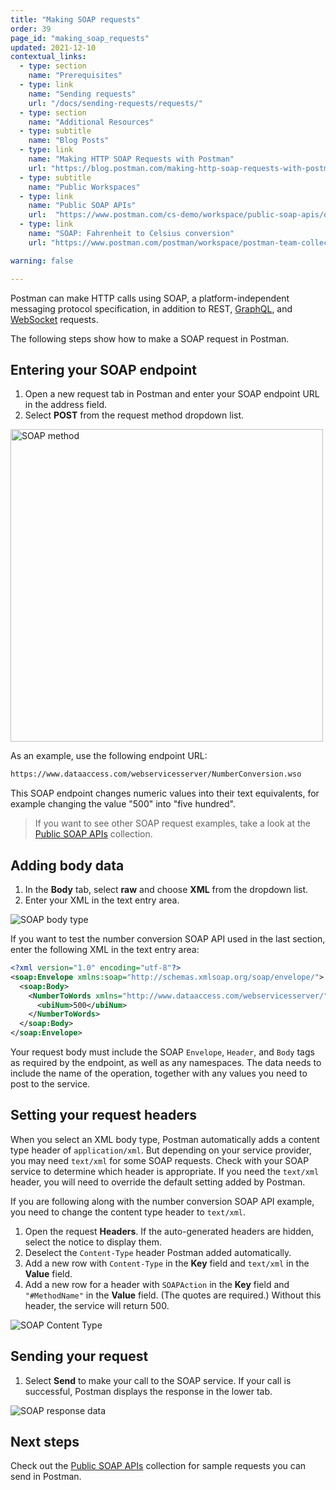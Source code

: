 ```yaml
---
title: "Making SOAP requests"
order: 39
page_id: "making_soap_requests"
updated: 2021-12-10
contextual_links:
  - type: section
    name: "Prerequisites"
  - type: link
    name: "Sending requests"
    url: "/docs/sending-requests/requests/"
  - type: section
    name: "Additional Resources"
  - type: subtitle
    name: "Blog Posts"
  - type: link
    name: "Making HTTP SOAP Requests with Postman"
    url: "https://blog.postman.com/making-http-soap-requests-with-postman/"
  - type: subtitle
    name: "Public Workspaces"
  - type: link
    name: "Public SOAP APIs"
    url:  "https://www.postman.com/cs-demo/workspace/public-soap-apis/overview"
  - type: link
    name: "SOAP: Fahrenheit to Celsius conversion"
    url: "https://www.postman.com/postman/workspace/postman-team-collections/collection/1559645-468bc02d-1eb5-40d6-bf98-b4e5c6574e41?ctx=documentation"

warning: false

---
```


Postman can make HTTP calls using SOAP, a platform-independent messaging protocol specification, in addition to REST, [GraphQL](/docs/sending-requests/supported-api-frameworks/graphql/), and [WebSocket](/docs/sending-requests/supported-api-frameworks/websocket/) requests.

The following steps show how to make a SOAP request in Postman.

## Entering your SOAP endpoint

1. Open a new request tab in Postman and enter your SOAP endpoint URL in the address field.
1. Select __POST__ from the request method dropdown list.

<img src="https://assets.postman.com/postman-docs/soap-method-v9.jpg" alt="SOAP method" width="500px"/>

As an example, use the following endpoint URL:

```xml
https://www.dataaccess.com/webservicesserver/NumberConversion.wso
```

This SOAP endpoint changes numeric values into their text equivalents, for example changing the value "500" into "five hundred".

> If you want to see other SOAP request examples, take a look at the [Public SOAP APIs](https://www.postman.com/cs-demo/workspace/public-soap-apis/overview) collection.

## Adding body data

1. In the __Body__ tab, select __raw__ and choose __XML__ from the dropdown list.
1. Enter your XML in the text entry area.

![SOAP body type](https://assets.postman.com/postman-docs/soap-body-type-v9.jpg)

If you want to test the number conversion SOAP API used in the last section, enter the following XML in the text entry area:

```xml
<?xml version="1.0" encoding="utf-8"?>
<soap:Envelope xmlns:soap="http://schemas.xmlsoap.org/soap/envelope/">
  <soap:Body>
    <NumberToWords xmlns="http://www.dataaccess.com/webservicesserver/">
      <ubiNum>500</ubiNum>
    </NumberToWords>
  </soap:Body>
</soap:Envelope>
```

Your request body must include the SOAP `Envelope`, `Header`, and `Body` tags as required by the endpoint, as well as any namespaces. The data needs to include the name of the operation, together with any values you need to post to the service.

## Setting your request headers

When you select an XML body type, Postman automatically adds a content type header of `application/xml`. But depending on your service provider, you may need `text/xml` for some SOAP requests. Check with your SOAP service to determine which header is appropriate. If you need the `text/xml` header, you will need to override the default setting added by Postman.

If you are following along with the number conversion SOAP API example, you need to change the content type header to `text/xml`.

1. Open the request __Headers__. If the auto-generated headers are hidden, select the notice to display them.
1. Deselect the `Content-Type` header Postman added automatically.
1. Add a new row with `Content-Type` in the __Key__ field and `text/xml` in the __Value__ field.
1. Add a new row for a header with  `SOAPAction` in the __Key__ field and `"#MethodName"` in the __Value__ field. (The quotes are required.) Without this header, the service will return 500.

![SOAP Content Type](https://assets.postman.com/postman-docs/soap-content-type-v9.jpg)

## Sending your request

1. Select __Send__ to make your call to the SOAP service. If your call is successful, Postman displays the response in the lower tab.

![SOAP response data](https://assets.postman.com/postman-docs/soap-response-data-v9.jpg)

## Next steps

Check out the [Public SOAP APIs](https://www.postman.com/cs-demo/workspace/public-soap-apis/overview) collection for sample requests you can send in Postman.
